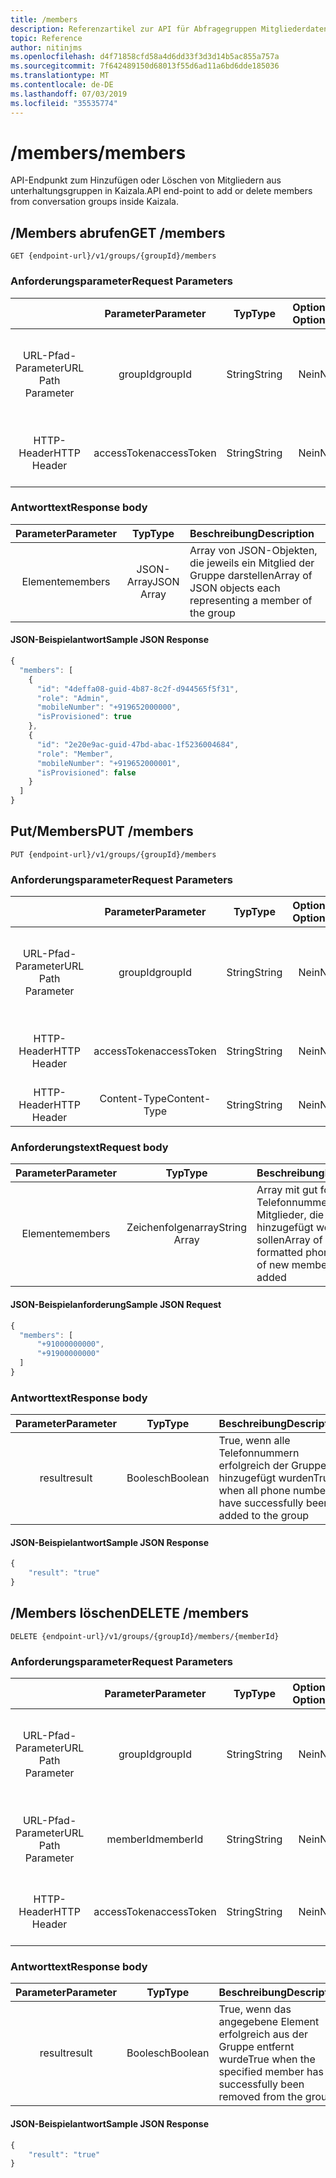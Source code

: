 ```yaml
---
title: /members
description: Referenzartikel zur API für Abfragegruppen Mitgliederdaten
topic: Reference
author: nitinjms
ms.openlocfilehash: d4f71858cfd58a4d6dd33f3d3d14b5ac855a757a
ms.sourcegitcommit: 7f642489150d68013f55d6ad11a6bd6dde185036
ms.translationtype: MT
ms.contentlocale: de-DE
ms.lasthandoff: 07/03/2019
ms.locfileid: "35535774"
---
```

# <a name="members"></a><span data-ttu-id="7a215-103">/members</span><span class="sxs-lookup"><span data-stu-id="7a215-103">/members</span></span>
<span data-ttu-id="7a215-104">API-Endpunkt zum Hinzufügen oder Löschen von Mitgliedern aus unterhaltungsgruppen in Kaizala.</span><span class="sxs-lookup"><span data-stu-id="7a215-104">API end-point to add or delete members from conversation groups inside Kaizala.</span></span>

## <a name="get-members"></a><span data-ttu-id="7a215-105">/Members abrufen</span><span class="sxs-lookup"><span data-stu-id="7a215-105">GET /members</span></span>

    GET {endpoint-url}/v1/groups/{groupId}/members

### <a name="request-parameters"></a><span data-ttu-id="7a215-106">Anforderungsparameter</span><span class="sxs-lookup"><span data-stu-id="7a215-106">Request Parameters</span></span>

|  | <span data-ttu-id="7a215-107">Parameter</span><span class="sxs-lookup"><span data-stu-id="7a215-107">Parameter</span></span> | <span data-ttu-id="7a215-108">Typ</span><span class="sxs-lookup"><span data-stu-id="7a215-108">Type</span></span> | <span data-ttu-id="7a215-109">Optional?</span><span class="sxs-lookup"><span data-stu-id="7a215-109">Optional?</span></span> | <span data-ttu-id="7a215-110">Beschreibung</span><span class="sxs-lookup"><span data-stu-id="7a215-110">Description</span></span> |
| :---: | :---: | :---: | :---: | :--- |
| <span data-ttu-id="7a215-111">URL-Pfad-Parameter</span><span class="sxs-lookup"><span data-stu-id="7a215-111">URL Path Parameter</span></span> | <span data-ttu-id="7a215-112">groupId</span><span class="sxs-lookup"><span data-stu-id="7a215-112">groupId</span></span> | <span data-ttu-id="7a215-113">String</span><span class="sxs-lookup"><span data-stu-id="7a215-113">String</span></span> | <span data-ttu-id="7a215-114">Nein</span><span class="sxs-lookup"><span data-stu-id="7a215-114">No</span></span> | <span data-ttu-id="7a215-115">GUID, die die Gruppen-ID der bestimmten Gruppenressource darstellt.</span><span class="sxs-lookup"><span data-stu-id="7a215-115">GUID representing the groupId of the specific group resource</span></span> |
| <span data-ttu-id="7a215-116">HTTP-Header</span><span class="sxs-lookup"><span data-stu-id="7a215-116">HTTP Header</span></span> | <span data-ttu-id="7a215-117">accessToken</span><span class="sxs-lookup"><span data-stu-id="7a215-117">accessToken</span></span> | <span data-ttu-id="7a215-118">String</span><span class="sxs-lookup"><span data-stu-id="7a215-118">String</span></span> | <span data-ttu-id="7a215-119">Nein</span><span class="sxs-lookup"><span data-stu-id="7a215-119">No</span></span> | <span data-ttu-id="7a215-120">Vom auth-Endpunkt empfangenes Zugriffs Token</span><span class="sxs-lookup"><span data-stu-id="7a215-120">Access Token received from the auth end-point</span></span> |

### <a name="response-body"></a><span data-ttu-id="7a215-121">Antworttext</span><span class="sxs-lookup"><span data-stu-id="7a215-121">Response body</span></span>

| <span data-ttu-id="7a215-122">Parameter</span><span class="sxs-lookup"><span data-stu-id="7a215-122">Parameter</span></span> | <span data-ttu-id="7a215-123">Typ</span><span class="sxs-lookup"><span data-stu-id="7a215-123">Type</span></span> | <span data-ttu-id="7a215-124">Beschreibung</span><span class="sxs-lookup"><span data-stu-id="7a215-124">Description</span></span> |
| :---: | :---: | :--- |
| <span data-ttu-id="7a215-125">Elemente</span><span class="sxs-lookup"><span data-stu-id="7a215-125">members</span></span> | <span data-ttu-id="7a215-126">JSON-Array</span><span class="sxs-lookup"><span data-stu-id="7a215-126">JSON Array</span></span> | <span data-ttu-id="7a215-127">Array von JSON-Objekten, die jeweils ein Mitglied der Gruppe darstellen</span><span class="sxs-lookup"><span data-stu-id="7a215-127">Array of JSON objects each representing a member of the group</span></span> |

#### <a name="sample-json-response"></a><span data-ttu-id="7a215-128">JSON-Beispielantwort</span><span class="sxs-lookup"><span data-stu-id="7a215-128">Sample JSON Response</span></span>

```javascript
{
  "members": [
    {
      "id": "4deffa08-guid-4b87-8c2f-d944565f5f31",
      "role": "Admin",
      "mobileNumber": "+919652000000",
      "isProvisioned": true
    },
    {
      "id": "2e20e9ac-guid-47bd-abac-1f5236004684",
      "role": "Member",
      "mobileNumber": "+919652000001",
      "isProvisioned": false
    }
  ]
}
```

## <a name="put-members"></a><span data-ttu-id="7a215-129">Put/Members</span><span class="sxs-lookup"><span data-stu-id="7a215-129">PUT /members</span></span>

    PUT {endpoint-url}/v1/groups/{groupId}/members

### <a name="request-parameters"></a><span data-ttu-id="7a215-130">Anforderungsparameter</span><span class="sxs-lookup"><span data-stu-id="7a215-130">Request Parameters</span></span>

|  | <span data-ttu-id="7a215-131">Parameter</span><span class="sxs-lookup"><span data-stu-id="7a215-131">Parameter</span></span> | <span data-ttu-id="7a215-132">Typ</span><span class="sxs-lookup"><span data-stu-id="7a215-132">Type</span></span> | <span data-ttu-id="7a215-133">Optional?</span><span class="sxs-lookup"><span data-stu-id="7a215-133">Optional?</span></span> | <span data-ttu-id="7a215-134">Beschreibung</span><span class="sxs-lookup"><span data-stu-id="7a215-134">Description</span></span> |
| :---: | :---: | :---: | :---: | :--- |
| <span data-ttu-id="7a215-135">URL-Pfad-Parameter</span><span class="sxs-lookup"><span data-stu-id="7a215-135">URL Path Parameter</span></span> | <span data-ttu-id="7a215-136">groupId</span><span class="sxs-lookup"><span data-stu-id="7a215-136">groupId</span></span> | <span data-ttu-id="7a215-137">String</span><span class="sxs-lookup"><span data-stu-id="7a215-137">String</span></span> | <span data-ttu-id="7a215-138">Nein</span><span class="sxs-lookup"><span data-stu-id="7a215-138">No</span></span> | <span data-ttu-id="7a215-139">GUID, die die Gruppen-ID der bestimmten Gruppenressource darstellt.</span><span class="sxs-lookup"><span data-stu-id="7a215-139">GUID representing the groupId of the specific group resource</span></span> |
| <span data-ttu-id="7a215-140">HTTP-Header</span><span class="sxs-lookup"><span data-stu-id="7a215-140">HTTP Header</span></span> | <span data-ttu-id="7a215-141">accessToken</span><span class="sxs-lookup"><span data-stu-id="7a215-141">accessToken</span></span> | <span data-ttu-id="7a215-142">String</span><span class="sxs-lookup"><span data-stu-id="7a215-142">String</span></span> | <span data-ttu-id="7a215-143">Nein</span><span class="sxs-lookup"><span data-stu-id="7a215-143">No</span></span> | <span data-ttu-id="7a215-144">Vom auth-Endpunkt empfangenes Zugriffs Token</span><span class="sxs-lookup"><span data-stu-id="7a215-144">Access Token received from the auth end-point</span></span> |
| <span data-ttu-id="7a215-145">HTTP-Header</span><span class="sxs-lookup"><span data-stu-id="7a215-145">HTTP Header</span></span> | <span data-ttu-id="7a215-146">Content-Type</span><span class="sxs-lookup"><span data-stu-id="7a215-146">Content-Type</span></span> | <span data-ttu-id="7a215-147">String</span><span class="sxs-lookup"><span data-stu-id="7a215-147">String</span></span> | <span data-ttu-id="7a215-148">Nein</span><span class="sxs-lookup"><span data-stu-id="7a215-148">No</span></span> | <span data-ttu-id="7a215-149">Wert: Application/JSON</span><span class="sxs-lookup"><span data-stu-id="7a215-149">value: application/json</span></span> |

### <a name="request-body"></a><span data-ttu-id="7a215-150">Anforderungstext</span><span class="sxs-lookup"><span data-stu-id="7a215-150">Request body</span></span>

| <span data-ttu-id="7a215-151">Parameter</span><span class="sxs-lookup"><span data-stu-id="7a215-151">Parameter</span></span> | <span data-ttu-id="7a215-152">Typ</span><span class="sxs-lookup"><span data-stu-id="7a215-152">Type</span></span> | <span data-ttu-id="7a215-153">Beschreibung</span><span class="sxs-lookup"><span data-stu-id="7a215-153">Description</span></span> |
| :---: | :---: | :--- |
| <span data-ttu-id="7a215-154">Elemente</span><span class="sxs-lookup"><span data-stu-id="7a215-154">members</span></span> | <span data-ttu-id="7a215-155">Zeichenfolgenarray</span><span class="sxs-lookup"><span data-stu-id="7a215-155">String Array</span></span> | <span data-ttu-id="7a215-156">Array mit gut formatierten Telefonnummern neuer Mitglieder, die hinzugefügt werden sollen</span><span class="sxs-lookup"><span data-stu-id="7a215-156">Array of well-formatted phone numbers of new members to be added</span></span> |

#### <a name="sample-json-request"></a><span data-ttu-id="7a215-157">JSON-Beispielanforderung</span><span class="sxs-lookup"><span data-stu-id="7a215-157">Sample JSON Request</span></span>

```javascript
{
  "members": [
      "+91000000000",
      "+91900000000"
  ]
}
```

### <a name="response-body"></a><span data-ttu-id="7a215-158">Antworttext</span><span class="sxs-lookup"><span data-stu-id="7a215-158">Response body</span></span>

| <span data-ttu-id="7a215-159">Parameter</span><span class="sxs-lookup"><span data-stu-id="7a215-159">Parameter</span></span> | <span data-ttu-id="7a215-160">Typ</span><span class="sxs-lookup"><span data-stu-id="7a215-160">Type</span></span> | <span data-ttu-id="7a215-161">Beschreibung</span><span class="sxs-lookup"><span data-stu-id="7a215-161">Description</span></span> |
| :---: | :---: | :--- |
| <span data-ttu-id="7a215-162">result</span><span class="sxs-lookup"><span data-stu-id="7a215-162">result</span></span> | <span data-ttu-id="7a215-163">Boolesch</span><span class="sxs-lookup"><span data-stu-id="7a215-163">Boolean</span></span> | <span data-ttu-id="7a215-164">True, wenn alle Telefonnummern erfolgreich der Gruppe hinzugefügt wurden</span><span class="sxs-lookup"><span data-stu-id="7a215-164">True when all phone numbers have successfully been added to the group</span></span> |

#### <a name="sample-json-response"></a><span data-ttu-id="7a215-165">JSON-Beispielantwort</span><span class="sxs-lookup"><span data-stu-id="7a215-165">Sample JSON Response</span></span>

```javascript
{
    "result": "true"
}
```

## <a name="delete-members"></a><span data-ttu-id="7a215-166">/Members löschen</span><span class="sxs-lookup"><span data-stu-id="7a215-166">DELETE /members</span></span>

    DELETE {endpoint-url}/v1/groups/{groupId}/members/{memberId}

### <a name="request-parameters"></a><span data-ttu-id="7a215-167">Anforderungsparameter</span><span class="sxs-lookup"><span data-stu-id="7a215-167">Request Parameters</span></span>

|  | <span data-ttu-id="7a215-168">Parameter</span><span class="sxs-lookup"><span data-stu-id="7a215-168">Parameter</span></span> | <span data-ttu-id="7a215-169">Typ</span><span class="sxs-lookup"><span data-stu-id="7a215-169">Type</span></span> | <span data-ttu-id="7a215-170">Optional?</span><span class="sxs-lookup"><span data-stu-id="7a215-170">Optional?</span></span> | <span data-ttu-id="7a215-171">Beschreibung</span><span class="sxs-lookup"><span data-stu-id="7a215-171">Description</span></span> |
| :---: | :---: | :---: | :---: | :--- |
| <span data-ttu-id="7a215-172">URL-Pfad-Parameter</span><span class="sxs-lookup"><span data-stu-id="7a215-172">URL Path Parameter</span></span> | <span data-ttu-id="7a215-173">groupId</span><span class="sxs-lookup"><span data-stu-id="7a215-173">groupId</span></span> | <span data-ttu-id="7a215-174">String</span><span class="sxs-lookup"><span data-stu-id="7a215-174">String</span></span> | <span data-ttu-id="7a215-175">Nein</span><span class="sxs-lookup"><span data-stu-id="7a215-175">No</span></span> | <span data-ttu-id="7a215-176">GUID, die die Gruppen-ID der bestimmten Gruppenressource darstellt.</span><span class="sxs-lookup"><span data-stu-id="7a215-176">GUID representing the groupId of the specific group resource</span></span> |
| <span data-ttu-id="7a215-177">URL-Pfad-Parameter</span><span class="sxs-lookup"><span data-stu-id="7a215-177">URL Path Parameter</span></span> | <span data-ttu-id="7a215-178">memberId</span><span class="sxs-lookup"><span data-stu-id="7a215-178">memberId</span></span> | <span data-ttu-id="7a215-179">String</span><span class="sxs-lookup"><span data-stu-id="7a215-179">String</span></span> | <span data-ttu-id="7a215-180">Nein</span><span class="sxs-lookup"><span data-stu-id="7a215-180">No</span></span> | <span data-ttu-id="7a215-181">GUID, die die Mitglieds-ID des bestimmten Members darstellt</span><span class="sxs-lookup"><span data-stu-id="7a215-181">GUID representing the memberId of the specific member</span></span> |
| <span data-ttu-id="7a215-182">HTTP-Header</span><span class="sxs-lookup"><span data-stu-id="7a215-182">HTTP Header</span></span> | <span data-ttu-id="7a215-183">accessToken</span><span class="sxs-lookup"><span data-stu-id="7a215-183">accessToken</span></span> | <span data-ttu-id="7a215-184">String</span><span class="sxs-lookup"><span data-stu-id="7a215-184">String</span></span> | <span data-ttu-id="7a215-185">Nein</span><span class="sxs-lookup"><span data-stu-id="7a215-185">No</span></span> | <span data-ttu-id="7a215-186">Vom auth-Endpunkt empfangenes Zugriffs Token</span><span class="sxs-lookup"><span data-stu-id="7a215-186">Access Token received from the auth end-point</span></span> |

### <a name="response-body"></a><span data-ttu-id="7a215-187">Antworttext</span><span class="sxs-lookup"><span data-stu-id="7a215-187">Response body</span></span>

| <span data-ttu-id="7a215-188">Parameter</span><span class="sxs-lookup"><span data-stu-id="7a215-188">Parameter</span></span> | <span data-ttu-id="7a215-189">Typ</span><span class="sxs-lookup"><span data-stu-id="7a215-189">Type</span></span> | <span data-ttu-id="7a215-190">Beschreibung</span><span class="sxs-lookup"><span data-stu-id="7a215-190">Description</span></span> |
| :---: | :---: | :--- |
| <span data-ttu-id="7a215-191">result</span><span class="sxs-lookup"><span data-stu-id="7a215-191">result</span></span> | <span data-ttu-id="7a215-192">Boolesch</span><span class="sxs-lookup"><span data-stu-id="7a215-192">Boolean</span></span> | <span data-ttu-id="7a215-193">True, wenn das angegebene Element erfolgreich aus der Gruppe entfernt wurde</span><span class="sxs-lookup"><span data-stu-id="7a215-193">True when the specified member has successfully been removed from the group</span></span> |

#### <a name="sample-json-response"></a><span data-ttu-id="7a215-194">JSON-Beispielantwort</span><span class="sxs-lookup"><span data-stu-id="7a215-194">Sample JSON Response</span></span>

```javascript
{
    "result": "true"
}
```
